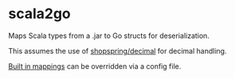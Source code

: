 # scala2go

Maps Scala types from a .jar to Go structs for deserialization.

This assumes the use of [shopspring/decimal](https://github.com/shopspring/decimal) for decimal handling.

[Built in mappings](class_to_struct.go#L68) can be overridden via a config file.
